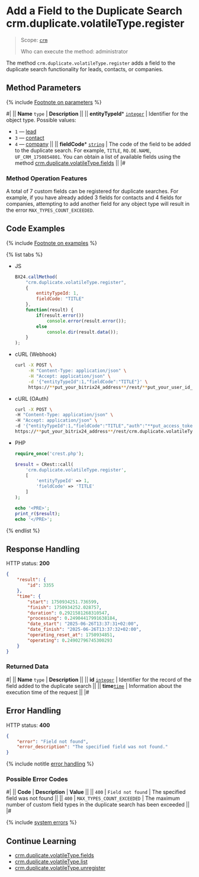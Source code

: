 # Add a Field to the Duplicate Search crm.duplicate.volatileType.register

> Scope: [`crm`](../../../scopes/permissions.md)
>
> Who can execute the method: administrator

The method `crm.duplicate.volatileType.register` adds a field to the duplicate search functionality for leads, contacts, or companies.

## Method Parameters

{% include [Footnote on parameters](../../../../_includes/required.md) %}

#|
|| **Name**
`type` | **Description** ||
|| **entityTypeId*** 
[`integer`](../../../data-types.md) | Identifier for the object type. Possible values:
- `1` — [lead](../../leads/index.md)
- `3` — [contact](../../contacts/index.md)
- `4` — [company](../../companies/index.md) ||
|| **fieldCode*** 
[`string`](../../../data-types.md) | The code of the field to be added to the duplicate search. For example, `TITLE`, `RQ.DE.NAME`, `UF_CRM_1750854801`. You can obtain a list of available fields using the method [crm.duplicate.volatileType.fields](./crm-duplicate-volatile-type-fields.md) ||
|#

### Method Operation Features

A total of 7 custom fields can be registered for duplicate searches. For example, if you have already added 3 fields for contacts and 4 fields for companies, attempting to add another field for any object type will result in the error `MAX_TYPES_COUNT_EXCEEDED`.

## Code Examples

{% include [Footnote on examples](../../../../_includes/examples.md) %}

{% list tabs %}

- JS

    ```js
    BX24.callMethod(
        "crm.duplicate.volatileType.register",
        {
            entityTypeId: 1,
            fieldCode: "TITLE"
        },
        function(result) {
            if(result.error())
                console.error(result.error());
            else
                console.dir(result.data());
        }
    );
    ```

- cURL (Webhook)

    ```bash
    curl -X POST \
         -H "Content-Type: application/json" \
         -H "Accept: application/json" \
         -d '{"entityTypeId":1,"fieldCode":"TITLE"}' \
         https://**put_your_bitrix24_address**/rest/**put_your_user_id_here**/**put_your_webhook_here**/crm.duplicate.volatileType.register
    ```

- cURL (OAuth)

    ```bash
    curl -X POST \
    -H "Content-Type: application/json" \
    -H "Accept: application/json" \
    -d '{"entityTypeId":1,"fieldCode":"TITLE","auth":"**put_access_token_here**"}' \
    https://**put_your_bitrix24_address**/rest/crm.duplicate.volatileType.register
    ```

- PHP

    ```php
    require_once('crest.php');

    $result = CRest::call(
        'crm.duplicate.volatileType.register',
        [
            'entityTypeId' => 1,
            'fieldCode' => 'TITLE'
        ]
    );

    echo '<PRE>';
    print_r($result);
    echo '</PRE>';
    ```

{% endlist %}

## Response Handling

HTTP status: **200**

```json
{
    "result": {
        "id": 3355
    },
    "time": {
        "start": 1750934251.736599,
        "finish": 1750934252.028757,
        "duration": 0.2921581268310547,
        "processing": 0.24904417991638184,
        "date_start": "2025-06-26T13:37:31+02:00",
        "date_finish": "2025-06-26T13:37:32+02:00",
        "operating_reset_at": 1750934851,
        "operating": 0.24902796745300293
    }
}
```

### Returned Data

#|
|| **Name**
`type` | **Description** ||
|| **id** 
[`integer`](../../../data-types.md) | Identifier for the record of the field added to the duplicate search ||
|| **time**[`time`](../../../data-types.md#time) | Information about the execution time of the request ||
|#

## Error Handling

HTTP status: **400**

```json
{
    "error": "Field not found",
    "error_description": "The specified field was not found."
}
```

{% include notitle [error handling](../../../../_includes/error-info.md) %}

### Possible Error Codes

#|
|| **Code** | **Description** | **Value** ||
|| `400` | `Field not found` | The specified field was not found ||
|| `400` | `MAX_TYPES_COUNT_EXCEEDED` | The maximum number of custom field types in the duplicate search has been exceeded ||
|#

{% include [system errors](./../../../../_includes/system-errors.md) %}

## Continue Learning

- [crm.duplicate.volatileType.fields](./crm-duplicate-volatile-type-fields.md)
- [crm.duplicate.volatileType.list](./crm-duplicate-volatile-type-list.md)
- [crm.duplicate.volatileType.unregister](./crm-duplicate-volatile-type-unregister.md)